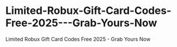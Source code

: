 # Limited-Robux-Gift-Card-Codes-Free-2025---Grab-Yours-Now
Limited Robux Gift Card Codes Free 2025 - Grab Yours Now
